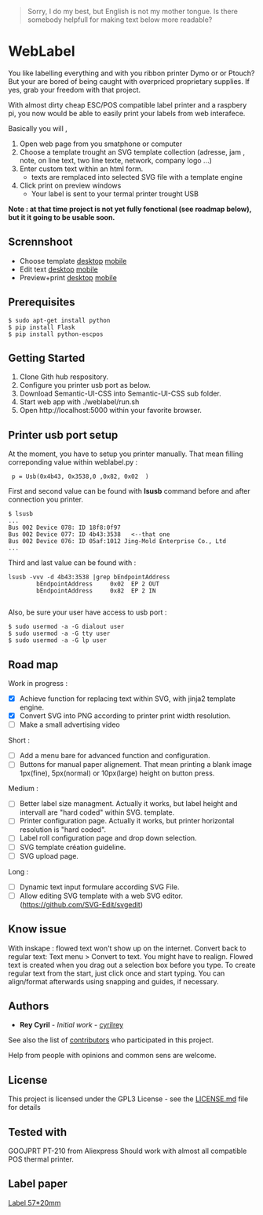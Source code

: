 > Sorry, I do my best, but English is not my mother tongue. Is there somebody helpfull for making text below more readable?

# WebLabel

You like labelling everything and with you ribbon printer Dymo or or Ptouch? But your are bored of being caught with overpriced proprietary supplies. If yes, grab your freedom with that project.

With almost dirty cheap ESC/POS compatible label printer and a raspbery pi, you now would be able to easily print your labels from web interafece.

Basically you will ,

1. Open web page from you smatphone or computer
2. Choose a template trought an SVG template collection (adresse, jam , note, on line text, two line texte, network, company logo ...) 
3. Enter custom text within an html form. 
   - texts are remplaced into selected SVG file with a template engine
4. Click print on preview windows
   - Your label is sent to your termal printer trought USB

**Note : at that time project is not yet fully fonctional (see roadmap below), but it it going to be usable soon.**

## Scrennshoot

- Choose template      [desktop](/doc/Choose.png)    [mobile](/doc/Choose_mobile.png)
- Edit text            [desktop](/doc/Edit.png)      [mobile](/doc/Edit_mobile.png)
- Preview+print        [desktop](/doc/Preview.png)   [mobile](/doc/Preview_mobile.png)

## Prerequisites
```
$ sudo apt-get install python
$ pip install Flask
$ pip install python-escpos
```

## Getting Started

1. Clone Gith hub respository.
2. Configure you printer usb port as below.
3. Download Semantic-UI-CSS into Semantic-UI-CSS sub folder.
5. Start web app with ./weblabel/run.sh
6. Open http://localhost:5000 within your favorite browser.


## Printer usb port setup

At the moment, you have to setup you printer manually.
That mean filling correponding value within weblabel.py : 

```
 p = Usb(0x4b43, 0x3538,0 ,0x82, 0x02  ) 
```

First and second value can be found with **lsusb** command before and after connection you printer.  
```
$ lsusb
...
Bus 002 Device 078: ID 18f8:0f97  
Bus 002 Device 077: ID 4b43:3538   <--that one 
Bus 002 Device 076: ID 05af:1012 Jing-Mold Enterprise Co., Ltd 
...
```

Third and last value can be found with :
```
lsusb -vvv -d 4b43:3538 |grep bEndpointAddress
        bEndpointAddress     0x02  EP 2 OUT
        bEndpointAddress     0x82  EP 2 IN
        
```

Also, be sure your user have access to usb port :
```
$ sudo usermod -a -G dialout user
$ sudo usermod -a -G tty user
$ sudo usermod -a -G lp user
```

## Road map

Work in progress :
- [x] Achieve function for replacing text within SVG, with jinja2 template engine.
- [x] Convert SVG into PNG according to printer print width resolution.
- [ ] Make a small advertising video

Short :
- [ ] Add a menu bare for advanced function and configuration.
- [ ] Buttons for manual paper alignement. That mean printing a blank image 1px(fine), 5px(normal) or 10px(large) height on button press.

Medium :
- [ ] Better label size managment. Actually it works, but label height and intervall are "hard coded" within SVG. template.
- [ ] Printer configuration page. Actually it works, but printer horizontal resolution is "hard coded".
- [ ] Label roll configuration page and drop down selection.
- [ ] SVG template création guideline.
- [ ] SVG upload page.

Long :
- [ ] Dynamic text input formulare according SVG File.
- [ ] Allow editing SVG template with a web SVG editor. (https://github.com/SVG-Edit/svgedit)

## Know issue

With inskape : flowed text won't show up on the internet. Convert back to regular text: Text menu > Convert to text. You might have to realign. Flowed text is created when you drag out a selection box before you type. To create regular text from the start, just click once and start typing. You can align/format afterwards using snapping and guides, if necessary.

## Authors

* **Rey Cyril** - *Initial work* - [cyrilrey](https://github.com/cyrilrey)

See also the list of [contributors](https://github.com/cyrilrey/weblabel/graphs/contributors) who participated in this project.

Help from people with opinions and common sens are welcome.


## License

This project is licensed under the GPL3 License - see the [LICENSE.md](LICENSE.md) file for details

## Tested with

GOOJPRT PT-210 from Aliexpress
Should work with almost all compatible POS thermal printer.

## Label paper

[Label 57*20mm](https://www.aliexpress.com/item/Direct-Thermal-Label-Stickers-10-Rolls-OD-40MM-Sutible-for-58mm-Bluetooth-Thermal-Labeller-Printer-57x40/32883774593.html?spm=a2g0s.9042311.0.0.27424c4dzTvZo8)

